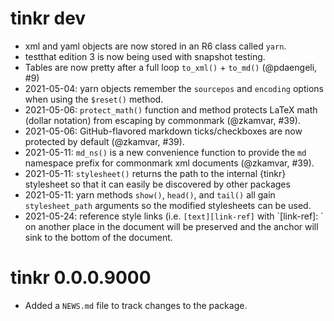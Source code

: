 # tinkr dev

* xml and yaml objects are now stored in an R6 class called `yarn`.
* testthat edition 3 is now being used with snapshot testing.
* Tables are now pretty after a full loop `to_xml()` + `to_md()` (@pdaengeli, #9)
* 2021-05-04: yarn objects remember the `sourcepos` and `encoding` options 
  when using the `$reset()` method.
* 2021-05-06: `protect_math()` function and method protects LaTeX math (dollar 
  notation) from escaping by commonmark (@zkamvar, #39).
* 2021-05-06: GitHub-flavored markdown ticks/checkboxes are now protected by
  default (@zkamvar, #39).
* 2021-05-11: `md_ns()` is a new convenience function to provide the `md` 
  namespace prefix for commonmark xml documents (@zkamvar, #39).
* 2021-05-11: `stylesheet()` returns the path to the internal {tinkr} stylesheet
  so that it can easily be discovered by other packages
* 2021-05-11: yarn methods `show()`, `head()`, and `tail()` all gain 
  `stylesheet_path` arguments so the modified stylesheets can be used.
* 2021-05-24: reference style links (i.e. `[text][link-ref]` with `[link-ref]: 
  <link>` on another place in the document will be preserved and the anchor will
  sink to the bottom of the document.

# tinkr 0.0.0.9000

* Added a `NEWS.md` file to track changes to the package.
